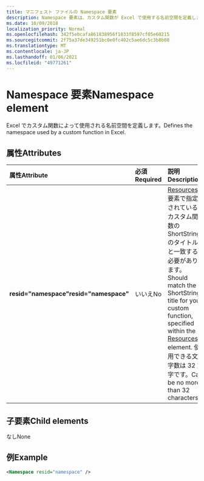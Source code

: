 ```yaml
---
title: マニフェスト ファイルの Namespace 要素
description: Namespace 要素は、カスタム関数が Excel で使用する名前空間を定義します。
ms.date: 10/09/2018
localization_priority: Normal
ms.openlocfilehash: 342f5ebcafa861838956f1033f8597cf05e60215
ms.sourcegitcommit: 2f75a37de349251bc0e0fc402c5ae6dc5c3b8b08
ms.translationtype: MT
ms.contentlocale: ja-JP
ms.lasthandoff: 01/06/2021
ms.locfileid: "49771261"
---
```

# <a name="namespace-element"></a><span data-ttu-id="e0e39-103">Namespace 要素</span><span class="sxs-lookup"><span data-stu-id="e0e39-103">Namespace element</span></span>

<span data-ttu-id="e0e39-104">Excel でカスタム関数によって使用される名前空間を定義します。</span><span class="sxs-lookup"><span data-stu-id="e0e39-104">Defines the namespace used by a custom function in Excel.</span></span>

## <a name="attributes"></a><span data-ttu-id="e0e39-105">属性</span><span class="sxs-lookup"><span data-stu-id="e0e39-105">Attributes</span></span>

|  <span data-ttu-id="e0e39-106">属性</span><span class="sxs-lookup"><span data-stu-id="e0e39-106">Attribute</span></span>  |  <span data-ttu-id="e0e39-107">必須</span><span class="sxs-lookup"><span data-stu-id="e0e39-107">Required</span></span>  |  <span data-ttu-id="e0e39-108">説明</span><span class="sxs-lookup"><span data-stu-id="e0e39-108">Description</span></span>  |
|:-----|:-----|:-----|
|  <span data-ttu-id="e0e39-109">**resid="namespace"**</span><span class="sxs-lookup"><span data-stu-id="e0e39-109">**resid="namespace"**</span></span>  |  <span data-ttu-id="e0e39-110">いいえ</span><span class="sxs-lookup"><span data-stu-id="e0e39-110">No</span></span>  | <span data-ttu-id="e0e39-111">[Resources](resources.md) 要素で指定されているカスタム関数の ShortStrings のタイトルと一致する必要があります。</span><span class="sxs-lookup"><span data-stu-id="e0e39-111">Should match the ShortStrings title for your custom function, specified within the [Resources](resources.md) element.</span></span> <span data-ttu-id="e0e39-112">使用できる文字数は 32 文字です。</span><span class="sxs-lookup"><span data-stu-id="e0e39-112">Can be no more than 32 characters.</span></span> |

## <a name="child-elements"></a><span data-ttu-id="e0e39-113">子要素</span><span class="sxs-lookup"><span data-stu-id="e0e39-113">Child elements</span></span>

<span data-ttu-id="e0e39-114">なし</span><span class="sxs-lookup"><span data-stu-id="e0e39-114">None</span></span>

## <a name="example"></a><span data-ttu-id="e0e39-115">例</span><span class="sxs-lookup"><span data-stu-id="e0e39-115">Example</span></span>

```xml
<Namespace resid="namespace" />
```
